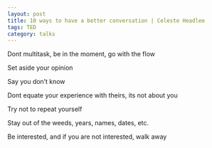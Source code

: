 ```yaml
---
layout: post
title: 10 ways to have a better conversation | Celeste Headlee
tags: TED
category: talks
--- 
```


Dont multitask, be in the moment, go with the flow 

Set aside your opinion

Say you don’t know 

Dont equate your experience with theirs, its not about you 

Try not to repeat yourself 

Stay out of the weeds, years, names, dates, etc. 

Be interested, and if you are not interested, walk away 
